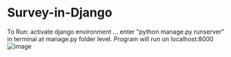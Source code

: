 ﻿# Survey-in-Django
To Run: activate django environment ... enter "python manage.py runserver" in terminal at manage.py folder level. Program will run on localhost:8000
![image](https://user-images.githubusercontent.com/24249474/110652044-da140f00-8170-11eb-911c-8529ac6172ad.png)
